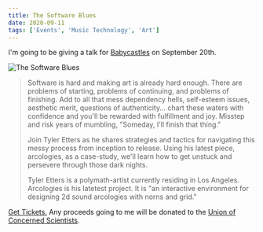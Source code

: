 ```yaml
---
title: The Software Blues
date: 2020-09-11
tags: ['Events', 'Music Technology', 'Art']
---
```


I'm going to be giving a talk for [Babycastles](https://babycastles.com) on September 20th.

<!--x-->

![The Software Blues](/rm_ation/images/the-software-blues.png)

> Software is hard and making art is already hard enough. There are problems of starting, problems of continuing, and problems of finishing. Add to all that mess dependency hells, self-esteem issues, aesthetic merit, questions of authenticity... chart these waters with confidence and you'll be rewarded with fulfillment and joy. Misstep and risk years of mumbling, "Someday, I'll finish that thing."
>
> Join Tyler Etters as he shares strategies and tactics for navigating this messy process from inception to release. Using his latest piece, arcologies, as a case-study, we'll learn how to get unstuck and persevere through those dark nights.
>
> Tyler Etters is a polymath-artist currently residing in Los Angeles. Arcologies is his latetest project. It is "an interactive environment for designing 2d sound arcologies with norns and grid."

[Get Tickets.](https://withfriends.co/event/4974656/babycastles_academy_the_software_blues_agonies_and_ecstasies_of_creating_ambitious_artwork) Any proceeds going to me will be donated to the [Union of Concerned Scientists](https://www.ucsusa.org/).
